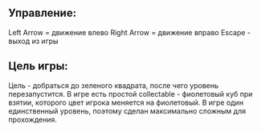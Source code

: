 ## Управление: 

Left Arrow = движение влево
Right Arrow = движение вправо
Escape - выход из игры

## Цель игры:

Цель - добраться до зеленого квадрата, после чего уровень перезапустится.
В игре есть простой collectable - фиолетовый куб при взятии, которого цвет игрока меняется на фиолетовый.
В игре один единственный уровень, поэтому сделан максимально сложным для прохождения. 